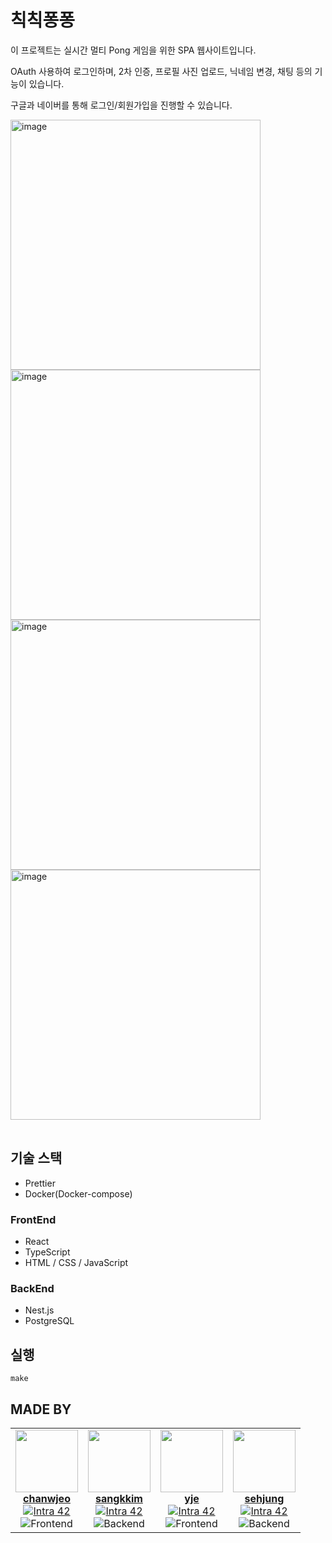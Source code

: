 # 칙칙퐁퐁

이 프로젝트는 실시간 멀티 Pong 게임을 위한 SPA 웹사이트입니다.

OAuth 사용하여 로그인하며, 2차 인증, 프로필 사진 업로드, 닉네임 변경, 채팅 등의 기능이 있습니다.

구글과 네이버를 통해 로그인/회원가입을 진행할 수 있습니다.
<table>

<img width="400" alt="image" src="https://github.com/42ft-transcendence/transcendence/assets/87853922/6f533b68-4a7a-487b-9413-4eea49fcf55c">

<img width="400" alt="image" src="https://github.com/42ft-transcendence/transcendence/assets/87853922/5e4b3064-959f-43e1-a547-eb6e58514994">

<img width="400" alt="image" src="https://github.com/42ft-transcendence/transcendence/assets/87853922/f88c03d5-02b6-466f-905f-28217171e660">

<img width="400" alt="image" src="https://github.com/42ft-transcendence/transcendence/assets/87853922/d8da9463-ffee-4545-b9ea-dccdf2596485">




</table>

## 기술 스택
- Prettier
- Docker(Docker-compose)
### FrontEnd
- React
- TypeScript
- HTML / CSS / JavaScript

### BackEnd
- Nest.js
- PostgreSQL

## 실행
```
make
```

## MADE BY 

<table>
  <tr>
    <td align="center">
      <a href="https://github.com/chanwoong1">
        <img src="https://avatars.githubusercontent.com/u/84218652?v=4" width="100px;" alt=""/>
        <br />
        <b>chanwjeo</b>
      </a>
      <br />
      <a href="https://profile.intra.42.fr/users/chanwjeo" title="Intra 42">
        <img src="https://img.shields.io/badge/Seoul-FFFFFF?style=plastic&logo=42&logoColor=000000" alt="Intra 42"/>
      </a>
      <br />
      <img src="https://img.shields.io/badge/Frontend-COLOR?style=plastic&logo=frontend&logoColor=white" alt="Frontend"/>
    </td>
    <td align="center">
      <a href="https://github.com/42sangkkim">
        <img src="https://avatars.githubusercontent.com/u/48117646?v=4" width="100px;" alt=""/>
        <br />
        <b>sangkkim</b>
      </a>
      <br />
      <a href="https://profile.intra.42.fr/users/sangkkim" title="Intra 42">
        <img src="https://img.shields.io/badge/Seoul-FFFFFF?style=plastic&logo=42&logoColor=000000" alt="Intra 42"/>
      </a>
      <br />
      <img src="https://img.shields.io/badge/Frontend-COLOR?style=plastic&logo=frontend&logoColor=white" alt="Backend"/>
    </td>
    <td align="center">
      <a href="https://github.com/Y2IN">
        <img src="https://avatars.githubusercontent.com/u/108932147?v=4" width="100px;" alt=""/>
        <br />
        <b>yje</b>
      </a>
      <br />
      <a href="https://profile.intra.42.fr/users/yje" title="Intra 42">
        <img src="https://img.shields.io/badge/Seoul-FFFFFF?style=plastic&logo=42&logoColor=000000" alt="Intra 42"/>
      </a>
      <br />
      <img src="https://img.shields.io/badge/Frontend-COLOR?style=plastic&logo=frontend&logoColor=white" alt="Frontend"/>
    </td>
    <td align="center">
      <a href="https://github.com/Jsen27">
        <img src="https://avatars.githubusercontent.com/u/87853922?v=4" width="100px;" alt=""/>
        <br />
        <b>sehjung</b>
      </a>
      <br />
      <a href="https://profile.intra.42.fr/users/sehjung" title="Intra 42">
        <img src="https://img.shields.io/badge/Seoul-FFFFFF?style=plastic&logo=42&logoColor=000000" alt="Intra 42"/>
      </a>
      <br />
      <img src="https://img.shields.io/badge/Backend-COLOR?style=plastic&logo=backend&logoColor=white" alt="Backend"/>
    </td>
  </tr>
</table>
